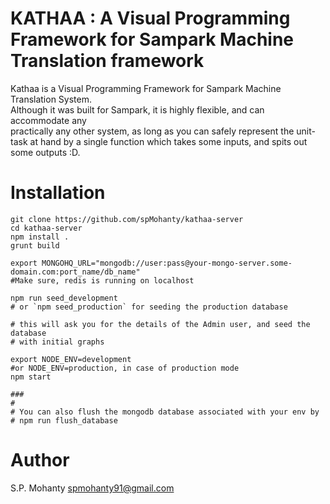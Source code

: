 KATHAA : A Visual Programming Framework for Sampark Machine Translation framework
=================================================================================

Kathaa is a Visual Programming Framework for Sampark Machine Translation System.   
Although it was built for Sampark, it is highly flexible, and can accommodate any   
practically any other system, as long as you can safely represent the unit-task at
hand by a single function which takes some inputs, and spits out some outputs :D.   

Installation
============
```
git clone https://github.com/spMohanty/kathaa-server
cd kathaa-server
npm install .
grunt build

export MONGOHQ_URL="mongodb://user:pass@your-mongo-server.some-domain.com:port_name/db_name"
#Make sure, redis is running on localhost

npm run seed_development
# or `npm seed_production` for seeding the production database

# this will ask you for the details of the Admin user, and seed the database
# with initial graphs

export NODE_ENV=development
#or NODE_ENV=production, in case of production mode
npm start

###
#
# You can also flush the mongodb database associated with your env by
# npm run flush_database
```

Author
======
S.P. Mohanty <spmohanty91@gmail.com>
